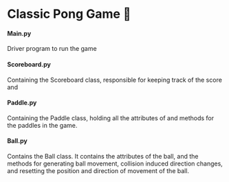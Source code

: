 # Classic Pong Game 🏓
<h4> Main.py </h4>
Driver program to run the game
<h4> Scoreboard.py </h4>
Containing the Scoreboard class, responsible for keeping track of the score and 
<h4> Paddle.py </h4>
Containing the Paddle class, holding all the attributes of and methods for the paddles in the game.
<h4> Ball.py </h4>
Contains the Ball class. It contains the attributes of the ball, and the methods for generating ball movement, collision
induced direction changes, and resetting the position and direction of movement of the ball.